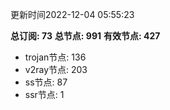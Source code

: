 更新时间2022-12-04 05:55:23

**总订阅: 73**
**总节点: 991**
**有效节点: 427**
- trojan节点: 136
- v2ray节点: 203
- ss节点: 87
- ssr节点: 1
